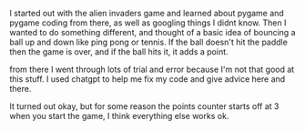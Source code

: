 I started out with the alien invaders game and learned about pygame and pygame coding from there, as well as googling things I didnt know. Then I wanted to do something different, and thought of a basic idea of bouncing a ball up and down like ping pong or tennis. If the ball doesn't hit the paddle then the game is over, and if the ball hits it, it adds a point. 

from there I went through lots of trial and error because I'm not that good at this stuff. I used chatgpt to help me fix my code and give advice here and there. 

It turned out okay, but for some reason the points counter starts off at 3 when you start the game, I think everything else works ok. 
